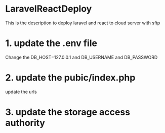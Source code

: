 # LaravelReactDeploy
This is the description to deploy laravel and react to cloud server with sftp

# 1. update the .env file
 Change the DB_HOST=127.0.0.1 and DB_USERNAME and DB_PASSWORD

# 2. update the pubic/index.php
update the urls

# 3. update the storage access authority
